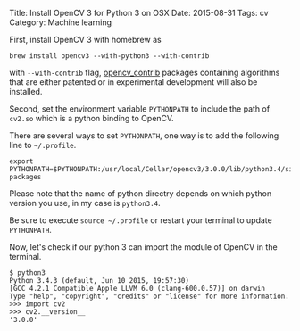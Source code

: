 Title: Install OpenCV 3 for Python 3 on OSX
Date: 2015-08-31
Tags: cv
Category: Machine learning


First, install OpenCV 3 with homebrew as
```
brew install opencv3 --with-python3 --with-contrib
```
with `--with-contrib` flag,
[opencv_contrib](https://github.com/itseez/opencv_contrib) packages containing algorithms that are either patented or in experimental development will also be installed.

Second, set the environment variable `PYTHONPATH` to include the path of `cv2.so` which is a python binding to OpenCV.

There are several ways to set `PYTHONPATH`, one way is to add the following line to `~/.profile`.

```
export PYTHONPATH=$PYTHONPATH:/usr/local/Cellar/opencv3/3.0.0/lib/python3.4/site-packages
```
Please note that the name of python directry depends on which python version you use, in my case is `python3.4`.

Be sure to execute `source ~/.profile` or restart your terminal to update `PYTHONPATH`.

Now, let's check if our python 3 can import the module of OpenCV in the terminal.
```
$ python3
Python 3.4.3 (default, Jun 10 2015, 19:57:30)
[GCC 4.2.1 Compatible Apple LLVM 6.0 (clang-600.0.57)] on darwin
Type "help", "copyright", "credits" or "license" for more information.
>>> import cv2
>>> cv2.__version__
'3.0.0'
```


